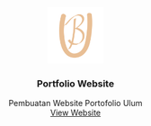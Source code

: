 <div id="top"></div>

<!-- PROJECT LOGO -->
<br />
<div align="center">
    <img src="assets/img/icon2.png" alt="Logo" Width="100" height="100">

  <h3 align="center">Portfolio Website</h3>

  <p align="center">
    Pembuatan Website Portofolio Ulum
    <br />
    <a href="https://ulumfr.github.io/Portofolio/">View Website</a>
  </p>
</div>


